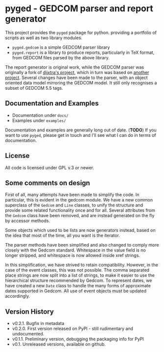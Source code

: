 # pyged - GEDCOM parser and report generator

This project provides the `pyged` package for python.
providing a portfolio of scripts as well as two library
modules.

+ `pyged.gedcom` is a simple GEDCOM parser library
+ `pyged.report` is a library to produce reports, particularly in
  TeX format, from GEDCOM files parsed by the above library.

The report generator is original work, while the GEDCOM parser
was originally a fork of
[dijxtra's project](https://github.com/dijxtra/simplepyged),
which in turn was based on 
[another project](http://ilab.cs.byu.edu/cs460/2006w/assignments/program1.html).
Several changes have been made to the parser, with an object
oriented data model mirroring the GEDCOM model.
It still only recognises a subset of GEDCOM 5.5 tags.

## Documentation and Examples

+ Documentation under `docs/`
+ Examples under `examples/`

Documentation and examples are generally long out of date. (**TODO**)
If you want to use `pyged`, please get in touch and I'll see
what I can do in terms of documentation.

## License

All code is licensed under GPL v.3 or newer.


## Some comments on design

First of all, many attempts have been made to simplify the
code.
In particular, this is evident in the gedcom module.
We have a new common superclass of the
`Gedcom` and `Line` classes, to unify the structure
and provide some related functionality once and for all.
Several attributes from the `Gedcom` class have been 
removed, and are instead generated on the fly by accessor methods.

Some objects which used to be lists are now generators instead,
based on the idea that most of the time, all you want is the
iterator.

The parser methods have been simplified and also changed to comply
more closely with the Gedcom standard.  Whitespace in the value field 
is no longer stripped, and whitespace is now allowed inside xref strings.

In this simplification, we have strived to retain compatibility.
However, in the case of the event classes, this was not possible.
The comma separated place strings are now split into a list of 
strings, to make it easier to use the hierarchical structure
recommended by Gedcom.  To represent dates, we have created a
new `Date` class to handle the many forms of approximate
dates supported in Gedcom.  All use of event objects must be
updated accordingly.

## Version History

+ v0.2.1.  Bugfix in metadata
+ v0.2.0.  First version released on PyPI - still rudimentary and undocumented.
+ v0.1.1.  Preliminary version, debugging the packaging info for PyPI
+ v0.1.  Unreleased versions, available on github.
